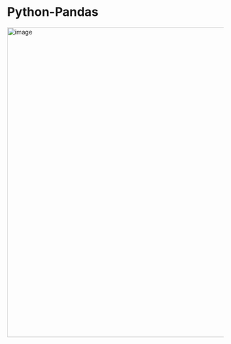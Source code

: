 # Python-Pandas
<img width="719" alt="image" src="https://user-images.githubusercontent.com/90923574/228429189-5628acb9-b8f4-46b7-b7f2-c2692f3009c0.png">
